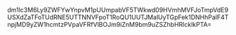 dm1lc3M6Ly9ZWFYwYnpvM1pUUmpabVF5TWkwd09HVmhMVFJoTmpVdE9USXdZaTFoTUdRNE5UTTNNVFpoT1RoQU1UUTJMalUyTGpFek1DNHhPalF4TnpjMD9yZW1hcmtzPVpaVFRfVlBOJm9iZnM9bm9uZSZhbHRlcklkPTA=
